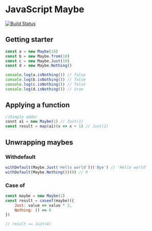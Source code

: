 # JavaScript Maybe
[![Build Status](https://travis-ci.org/nidstang/maybe.svg?branch=master)](https://travis-ci.org/nidstang/maybe)
## Getting starter
```javascript
const a = new Maybe(10)
const b = new Maybe.from(10)
const c = new Maybe.Just(10)
const d = new Maybe.Nothing()

console.log(a.isNothing()) // false
console.log(b.isNothing()) // false
console.log(c.isNothing()) // false
console.log(d.isNothing()) // true
```

## Applying a function
```javascript
//Simple adder
cosnt a1 = new Maybe(1) // Just(1)
const result = map(a1)(x => x + 1) // Just(2)
```

## Unwrapping maybes
### Withdefault
```javascript
withDefault(Maybe.Just('Hello world'))('Bye') // 'Hello world'
withDefault(Maybe.Nothing())(0) // 0
```

### Case of
```javascript
const maybe = new Maybe(2)
const result = caseof(maybe)({
    Just: value => value * 2,
    Nothing: () => 0
})

// result == Just(4)
```

